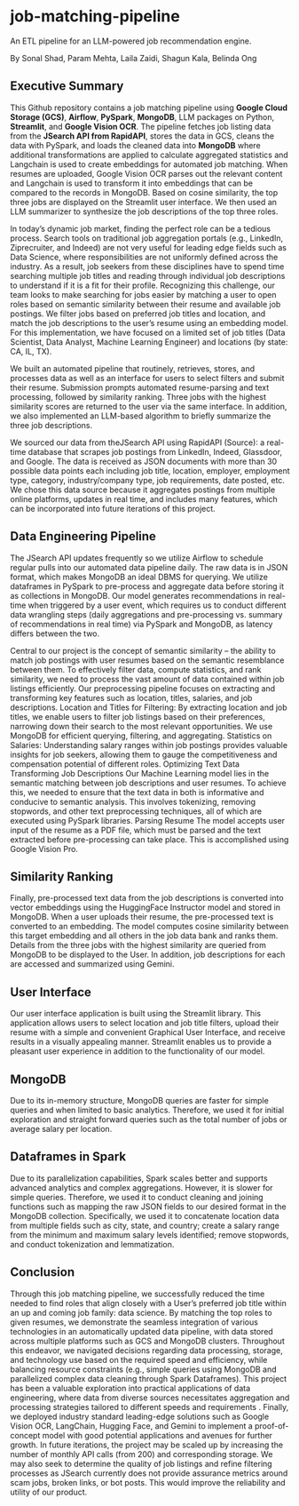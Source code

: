 # job-matching-pipeline
An ETL pipeline for an LLM-powered job recommendation engine. 

By Sonal Shad, Param Mehta, Laila Zaidi, Shagun Kala, Belinda Ong
 
## Executive Summary
This Github repository contains a job matching pipeline using **Google Cloud Storage (GCS)**, **Airflow**, **PySpark**, **MongoDB**, LLM packages on Python, **Streamlit**, and **Google Vision OCR**. The pipeline fetches job listing data from the **JSearch API from RapidAPI**, stores the data in GCS, cleans the data with PySpark, and loads the cleaned data into **MongoDB** where additional transformations are applied to calculate aggregated statistics and Langchain is used to create embeddings for automated job matching. When resumes are uploaded, Google Vision OCR parses out the relevant content and Langchain is used to transform it into embeddings that can be compared to the records in MongoDB. Based on cosine similarity, the top three jobs are displayed on the Streamlit user interface. We then used an LLM summarizer to synthesize the job descriptions of the top three roles.

In today’s dynamic job market, finding the perfect role can be a tedious process. Search tools on traditional job aggregation portals (e.g., LinkedIn, Ziprecruiter, and Indeed) are not very useful for leading edge fields such as Data Science, where responsibilities are not uniformly defined across the industry. As a result, job seekers from these disciplines have to spend time searching multiple job titles and reading through individual job descriptions to understand if it is a fit for their profile. Recognizing this challenge, our team looks to make searching for jobs easier by matching a user to open roles based on semantic similarity between their resume and available job postings. We filter jobs based on preferred  job titles and location, and match the job descriptions to the user’s resume using an embedding model. For this implementation, we have focused on a limited set of job titles (Data Scientist, Data Analyst, Machine Learning Engineer) and locations (by state: CA, IL, TX).  

We built an automated pipeline that routinely, retrieves, stores, and processes data as well as an interface for users to select filters and submit their resume. Submission prompts automated resume-parsing and text processing, followed by similarity ranking. Three jobs with the highest similarity scores are returned to the user via the same interface. In addition, we also implemented an LLM-based algorithm to briefly summarize the three job descriptions. 

We sourced our data from theJSearch API using RapidAPI (Source): a real-time database that scrapes job postings from LinkedIn, Indeed, Glassdoor, and Google. The data is received as  JSON documents with more than 30 possible data points each including job title, location, employer, employment type, category, industry/company type, job requirements, date posted, etc. We chose this data source because it aggregates postings from multiple online platforms, updates in real time, and includes many features, which can be incorporated into future iterations of this project. 

## Data Engineering Pipeline
The JSearch API updates frequently so we utilize Airflow to schedule regular pulls into our automated data pipeline daily. The raw data is in JSON format, which makes MongoDB an ideal DBMS for querying. We utilize dataframes in PySpark to pre-process and aggregate data before storing it as collections in MongoDB. Our model generates recommendations in real-time when triggered by a user event, which requires us to conduct different data wrangling steps (daily aggregations and pre-processing vs. summary of recommendations in real time) via PySpark and MongoDB, as latency differs between the two. 
 
Central to our project is the concept of semantic similarity – the ability to match job postings with user resumes based on the semantic resemblance between them. To effectively filter data, compute statistics, and rank similarity, we need to process the vast amount of data contained within job listings efficiently. Our preprocessing pipeline focuses on extracting and transforming key features such as location, titles, salaries, and job descriptions.
Location and Titles for Filtering: By extracting location and job titles, we enable users to filter job listings based on their preferences, narrowing down their search to the most relevant opportunities. We use MongoDB for efficient querying, filtering, and aggregating. 
Statistics on Salaries: Understanding salary ranges within job postings provides valuable insights for job seekers, allowing them to gauge the competitiveness and compensation potential of different roles.
Optimizing Text Data 
Transforming Job Descriptions
Our Machine Learning model lies in the semantic matching between job descriptions and user resumes. To achieve this, we needed to ensure that the text data in both is informative and conducive to semantic analysis. This involves tokenizing, removing stopwords, and other text preprocessing techniques, all of which are executed using PySpark libraries.
Parsing Resume
The model accepts user input of the resume as a PDF file, which must be parsed and the text  extracted before pre-processing can take place. This is accomplished using Google Vision Pro.  

## Similarity Ranking
Finally, pre-processed text data from the job descriptions is converted into vector embeddings using the HuggingFace Instructor model and stored in MongoDB. When a user uploads their resume, the pre-processed text is converted to an embedding. The model computes cosine similarity between this target embedding and all others in the job data bank and ranks them. Details from the three jobs with the highest similarity are queried from MongoDB to be displayed to the User. In addition, job descriptions for each are accessed and summarized using Gemini.

## User Interface
Our user interface application is built using the Streamlit library. This application allows users to select location and job title filters, upload their resume with a simple and convenient Graphical User Interface, and receive results in a visually appealing manner. Streamlit enables us to provide a pleasant user experience in addition to the functionality of our model. 

## MongoDB
Due to its in-memory structure, MongoDB queries are faster for simple queries and when limited to basic analytics. Therefore, we used it for initial exploration and straight forward queries such as the total number of jobs or average salary per location.

## Dataframes in Spark
 Due to its parallelization capabilities, Spark scales better and supports advanced analytics and complex aggregations. However, it is slower for simple queries. Therefore, we used it to conduct cleaning and joining functions such as mapping the raw JSON fields to our desired format in the MongoDB collection. Specifically, we used it to concatenate location data from multiple fields such as city, state, and country; create a salary range from the minimum and maximum salary levels identified; remove stopwords, and conduct tokenization and lemmatization. 

## Conclusion
Through this job matching pipeline, we successfully reduced the time needed to find roles that align closely with a User’s preferred job title within an up and coming job family: data science. By matching the top roles to given resumes, we demonstrate the seamless integration of various technologies in an automatically updated data pipeline, with data stored across multiple platforms such as GCS and MongoDB clusters. Throughout this endeavor, we navigated decisions regarding data processing, storage, and technology use based on the required speed and efficiency, while balancing resource constraints (e.g., simple queries using MongoDB and parallelized complex data cleaning through Spark Dataframes). This project has been a valuable exploration into practical applications of data engineering, where data from diverse sources necessitates aggregation and processing strategies tailored to different speeds and requirements . Finally, we deployed industry standard leading-edge solutions such as Google Vision OCR, LangChain, Hugging Face, and Gemini to implement a proof-of-concept model with good potential applications and avenues for further growth. In future iterations, the project may be scaled up by increasing the number of monthly API calls (from 200) and corresponding storage. We may also seek to determine the quality of job listings and refine filtering processes as JSearch currently does not provide assurance metrics around scam jobs, broken links, or bot posts. This would improve the reliability and utility of our product. 
